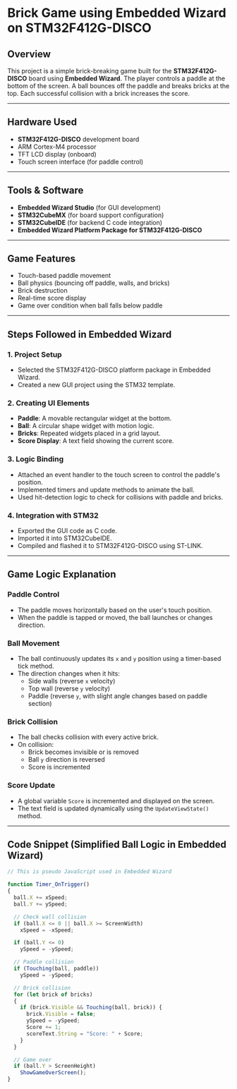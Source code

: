 #  Brick Game using Embedded Wizard on STM32F412G-DISCO

##  Overview
This project is a simple brick-breaking game built for the **STM32F412G-DISCO** board using **Embedded Wizard**. The player controls a paddle at the bottom of the screen. A ball bounces off the paddle and breaks bricks at the top. Each successful collision with a brick increases the score.

---

##  Hardware Used
- **STM32F412G-DISCO** development board
- ARM Cortex-M4 processor
- TFT LCD display (onboard)
- Touch screen interface (for paddle control)

---

##  Tools & Software
- **Embedded Wizard Studio** (for GUI development)
- **STM32CubeMX** (for board support configuration)
- **STM32CubeIDE** (for backend C code integration)
- **Embedded Wizard Platform Package for STM32F412G-DISCO**

---

##  Game Features
- Touch-based paddle movement  
- Ball physics (bouncing off paddle, walls, and bricks)  
- Brick destruction  
- Real-time score display  
- Game over condition when ball falls below paddle

---

##  Steps Followed in Embedded Wizard

### 1. **Project Setup**
- Selected the STM32F412G-DISCO platform package in Embedded Wizard.
- Created a new GUI project using the STM32 template.

### 2. **Creating UI Elements**
- **Paddle**: A movable rectangular widget at the bottom.
- **Ball**: A circular shape widget with motion logic.
- **Bricks**: Repeated widgets placed in a grid layout.
- **Score Display**: A text field showing the current score.

### 3. **Logic Binding**
- Attached an event handler to the touch screen to control the paddle's position.
- Implemented timers and update methods to animate the ball.
- Used hit-detection logic to check for collisions with paddle and bricks.

### 4. **Integration with STM32**
- Exported the GUI code as C code.
- Imported it into STM32CubeIDE.
- Compiled and flashed it to STM32F412G-DISCO using ST-LINK.

---

##  Game Logic Explanation

### Paddle Control
- The paddle moves horizontally based on the user's touch position.
- When the paddle is tapped or moved, the ball launches or changes direction.

### Ball Movement
- The ball continuously updates its `x` and `y` position using a timer-based tick method.
- The direction changes when it hits:
  - Side walls (reverse `x` velocity)
  - Top wall (reverse `y` velocity)
  - Paddle (reverse `y`, with slight angle changes based on paddle section)

### Brick Collision
- The ball checks collision with every active brick.
- On collision:
  - Brick becomes invisible or is removed
  - Ball `y` direction is reversed
  - Score is incremented

### Score Update
- A global variable `Score` is incremented and displayed on the screen.
- The text field is updated dynamically using the `UpdateViewState()` method.

---

##  Code Snippet (Simplified Ball Logic in Embedded Wizard)

```js
// This is pseudo JavaScript used in Embedded Wizard

function Timer_OnTrigger()
{
  ball.X += xSpeed;
  ball.Y += ySpeed;

  // Check wall collision
  if (ball.X <= 0 || ball.X >= ScreenWidth)
    xSpeed = -xSpeed;

  if (ball.Y <= 0)
    ySpeed = -ySpeed;

  // Paddle collision
  if (Touching(ball, paddle))
    ySpeed = -ySpeed;

  // Brick collision
  for (let brick of bricks)
  {
    if (brick.Visible && Touching(ball, brick)) {
      brick.Visible = false;
      ySpeed = -ySpeed;
      Score += 1;
      scoreText.String = "Score: " + Score;
    }
  }

  // Game over
  if (ball.Y > ScreenHeight)
    ShowGameOverScreen();
}
